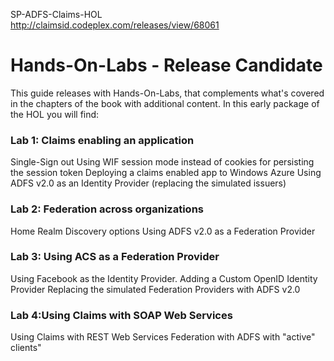 SP-ADFS-Claims-HOL <BR>
http://claimsid.codeplex.com/releases/view/68061 

# Hands-On-Labs - Release Candidate 

This guide releases with Hands-On-Labs, that complements what's covered in the chapters of the book with additional content. 
In this early package of the HOL you will find:

### Lab 1: Claims enabling an application
Single-Sign out
Using WIF session mode instead of cookies for persisting the session token
Deploying a claims enabled app to Windows Azure
Using ADFS v2.0 as an Identity Provider (replacing the simulated issuers)

### Lab 2: Federation across organizations
Home Realm Discovery options
Using ADFS v2.0 as a Federation Provider

### Lab 3: Using ACS as a Federation Provider
Using Facebook as the Identity Provider.
Adding a Custom OpenID Identity Provider
Replacing the simulated Federation Providers with ADFS v2.0

### Lab 4:Using Claims with SOAP Web Services
Using Claims with REST Web Services
Federation with ADFS with "active" clients"

